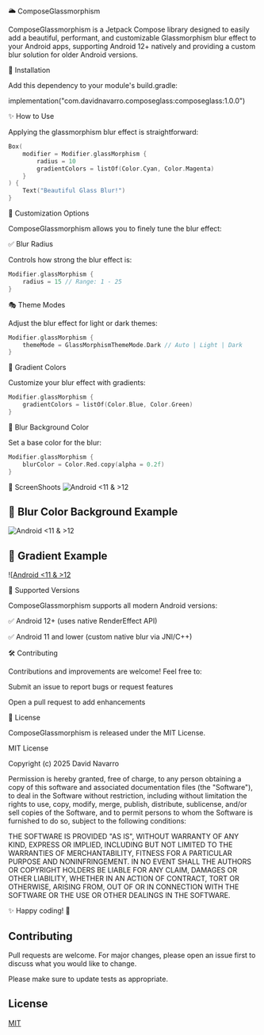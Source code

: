 
🌥️ ComposeGlassmorphism

ComposeGlassmorphism is a Jetpack Compose library designed to easily add a beautiful, performant, and customizable Glassmorphism blur effect to your Android apps, supporting Android 12+ natively and providing a custom blur solution for older Android versions.

🚀 Installation

Add this dependency to your module's build.gradle:

implementation("com.davidnavarro.composeglass:composeglass:1.0.0")

✨ How to Use

Applying the glassmorphism blur effect is straightforward:

```kotlin
Box(
    modifier = Modifier.glassMorphism {
        radius = 10
        gradientColors = listOf(Color.Cyan, Color.Magenta)
    }
) {
    Text("Beautiful Glass Blur!")
}
```

🎨 Customization Options

ComposeGlassmorphism allows you to finely tune the blur effect:

✅ Blur Radius

Controls how strong the blur effect is:

```kotlin
Modifier.glassMorphism {
    radius = 15 // Range: 1 - 25
}
```

🎭 Theme Modes

Adjust the blur effect for light or dark themes:
```kotlin
Modifier.glassMorphism {
    themeMode = GlassMorphismThemeMode.Dark // Auto | Light | Dark
}
```

🌈 Gradient Colors

Customize your blur effect with gradients:
```kotlin
Modifier.glassMorphism {
    gradientColors = listOf(Color.Blue, Color.Green)
}
```

🎨 Blur Background Color

Set a base color for the blur:
```kotlin
Modifier.glassMorphism {
    blurColor = Color.Red.copy(alpha = 0.2f)
}
```

📸 ScreenShoots
![Android <11 & >12](https://github.com/Deiivid/Glassmorphism-Compose/blob/master/screenshoots/androidBlur.jpg)


## 🎨 Blur Color Background Example

![Android <11 & >12](https://github.com/Deiivid/Glassmorphism-Compose/blob/master/screenshoots/androidBlurColor.png)

## 🌈 Gradient Example
![[Android <11 & >12](https://github.com/Deiivid/Glassmorphism-Compose/blob/master/screenshoots/androidGradients.png)



📱 Supported Versions

ComposeGlassmorphism supports all modern Android versions:

✅ Android 12+ (uses native RenderEffect API)

✅ Android 11 and lower (custom native blur via JNI/C++)

🛠 Contributing

Contributions and improvements are welcome! Feel free to:

Submit an issue to report bugs or request features

Open a pull request to add enhancements

📌 License

ComposeGlassmorphism is released under the MIT License.

MIT License

Copyright (c) 2025 David Navarro

Permission is hereby granted, free of charge, to any person obtaining a copy
of this software and associated documentation files (the "Software"), to deal
in the Software without restriction, including without limitation the rights
to use, copy, modify, merge, publish, distribute, sublicense, and/or sell
copies of the Software, and to permit persons to whom the Software is
furnished to do so, subject to the following conditions:

THE SOFTWARE IS PROVIDED "AS IS", WITHOUT WARRANTY OF ANY KIND, EXPRESS OR
IMPLIED, INCLUDING BUT NOT LIMITED TO THE WARRANTIES OF MERCHANTABILITY,
FITNESS FOR A PARTICULAR PURPOSE AND NONINFRINGEMENT. IN NO EVENT SHALL THE
AUTHORS OR COPYRIGHT HOLDERS BE LIABLE FOR ANY CLAIM, DAMAGES OR OTHER
LIABILITY, WHETHER IN AN ACTION OF CONTRACT, TORT OR OTHERWISE, ARISING FROM,
OUT OF OR IN CONNECTION WITH THE SOFTWARE OR THE USE OR OTHER DEALINGS IN THE
SOFTWARE.

✨ Happy coding! 🚀
## Contributing

Pull requests are welcome. For major changes, please open an issue first
to discuss what you would like to change.

Please make sure to update tests as appropriate.

## License

[MIT](https://choosealicense.com/licenses/mit/)
